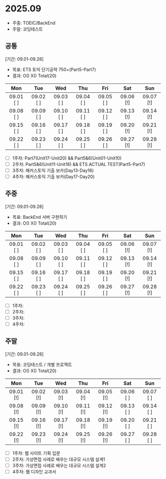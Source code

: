 # 2025.09
- 주중: TOEIC/BackEnd
- 주말: 코딩테스트

## 공통
[기간: 09.01-09.28]
- 목표: ETS 토익 단기공략 750+(Part5-Part7)
- 결과: O() X() Total(20)

| Mon | Tue | Wed | Thu | Fri | Sat | Sun |
| :---: | :---: | :---: | :---: | :---: | :---: | :---: |
| 09.01 [ ] | 09.02 [ ] | 09.03 [ ] | 09.04 [ ] | 09.05 [ ] | 09.06 [!] | 09.07 [!] | 
| 09.08 [ ] | 09.09 [ ] | 09.10 [ ] | 09.11 [ ] | 09.12 [ ] | 09.13 [!] | 09.14 [!] | 
| 09.15 [ ] | 09.16 [ ] | 09.17 [ ] | 09.18 [ ] | 09.19 [ ] | 09.20 [!] | 09.21 [!] | 
| 09.22 [ ] | 09.23 [ ] | 09.24 [ ] | 09.25 [ ] | 09.26 [ ] | 09.27 [!] | 09.28 [!] | 

- [ ] 1주차: Part7(Unit17-Unit20) && Part5&6(Unit01-Unit10)
- [ ] 2주차: Part5&6(Unit11-Unit16) && ETS ACTUAL TEST(Part5-Part7)
- [ ] 3주차: 해커스토익 기출 보카(Day13-Day16)
- [ ] 4주차: 해커스토익 기출 보카(Day17-Day20)

## 주중
[기간: 09.01-09.28]
- 목표: BackEnd 서버 구현하기
- 결과: O() X() Total(20)

| Mon | Tue | Wed | Thu | Fri | Sat | Sun |
| :---: | :---: | :---: | :---: | :---: | :---: | :---: |
| 09.01 [ ] | 09.02 [ ] | 09.03 [ ] | 09.04 [ ] | 09.05 [ ] | 09.06 [!] | 09.07 [!] | 
| 09.08 [ ] | 09.09 [ ] | 09.10 [ ] | 09.11 [ ] | 09.12 [ ] | 09.13 [!] | 09.14 [!] | 
| 09.15 [ ] | 09.16 [ ] | 09.17 [ ] | 09.18 [ ] | 09.19 [ ] | 09.20 [!] | 09.21 [!] | 
| 09.22 [ ] | 09.23 [ ] | 09.24 [ ] | 09.25 [ ] | 09.26 [ ] | 09.27 [!] | 09.28 [!] | 

- [ ] 1주차: 
- [ ] 2주차: 
- [ ] 3주차: 
- [ ] 4주차: 

## 주말
[기간: 09.01-09.28]
- 목표: 코딩테스트 / 개별 프로젝트
- 결과: O() X() Total(20)

| Mon | Tue | Wed | Thu | Fri | Sat | Sun |
| :---: | :---: | :---: | :---: | :---: | :---: | :---: |
| 09.01 [!] | 09.02 [!] | 09.03 [!] | 09.04 [!] | 09.05 [!] | 09.06 [ ] | 09.07 [ ] | 
| 09.08 [!] | 09.09 [!] | 09.10 [!] | 09.11 [!] | 09.12 [!] | 09.13 [ ] | 09.14 [ ] | 
| 09.15 [!] | 09.16 [!] | 09.17 [!] | 09.18 [!] | 09.19 [!] | 09.20 [ ] | 09.21 [ ] | 
| 09.22 [!] | 09.23 [!] | 09.24 [!] | 09.25 [!] | 09.26 [!] | 09.27 [ ] | 09.28 [ ] | 

- [ ] 1주차: 웹 사이트 기획 입문
- [ ] 2주차: 가상면접 사례로 배우는 대규모 시스템 설계1
- [ ] 3주차: 가상면접 사례로 배우는 대규모 시스템 설계2
- [ ] 4주차: 웹 디자인 교과서
